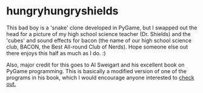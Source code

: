 # hungryhungryshields
This bad boy is a 'snake' clone developed in PyGame, but I swapped out the head for a picture of my high school science teacher (Dr. Shields) and the 'cubes' and sound effects for bacon (the name of our high school science club, BACON, the Best All-round Club of Nerds). Hope someone else out there enjoys this half as much as I do. :)

Also, major credit for this goes to Al Sweigart and his excellent book on PyGame programming. This is basically a modified version of one of the programs in his book, which I would encourage anyone interested to <a href="https://inventwithpython.com/pygame/"> check out. </a>
